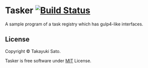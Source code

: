# Tasker [![Build Status][travis-image]][travis-url]

[travis-image]: https://travis-ci.org/sttk/tasker.svg?branch=gulp4-like
[travis-url]: https://travis-ci.org/sttk/tasker

A sample program of a task registry which has gulp4-like interfaces.

## License

Copyright © Takayuki Sato.

Tasker is free software under [MIT](<http://opensource.org/licenses/MIT>) License.
